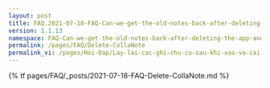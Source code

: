 ```yaml
---
layout: post
title: FAQ.2021-07-18-FAQ-Can-we-get-the-old-notes-back-after-deleting-the-app-and-then-reinstall-it
version: 1.1.13
namespace: FAQ-Can-we-get-the-old-notes-back-after-deleting-the-app-and-then-reinstall-it
permalink: /pages/FAQ/Delete-CollaNote
permalink_vi: /pages/Hoi-Dap/Lay-lai-cac-ghi-chu-cu-sau-khi-xoa-va-cai-lai-CollaNote
---
```

{% tf pages/FAQ/_posts/2021-07-18-FAQ-Delete-CollaNote.md %}
